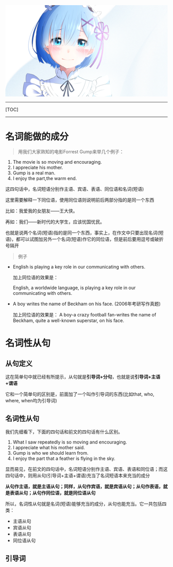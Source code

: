 ![img](res/other/异世界蕾姆_0.jpg)



---

[TOC]

***

# 名词能做的成分

> 用我们大家熟知的电影Forrest Gump来举几个例子：

1. The movie is so moving and encouraging.
2. I appreciate his mother.
3. Gump is a real man.
4. I enjoy the part,the warm end.

这四句话中，名词短语分别作主语、宾语、表语、同位语和名词(短语)

这里需要解释一下同位语，使用同位语则说明前后两部分指的是同一个东西

比如：我爱我的女朋友——王大侠。

再如：我们——新时代的大学生，应该忧国忧民。

也就是说两个名词(短语)指的是同一个东西，事实上，在作文中只要出现名词(短语)，都可以试图加另外一个名词(短语)作它的同位语，但是前后要用逗号或破折号隔开

> 例子

* English is playing a key role in our communicating with others.

  加上同位语的效果是：

  English, a worldwide language, is playing a key role in our communicating with others.

* A boy writes the name of Beckham on his face. (2006年考研写作真题)

  加上同位语的效果是：
  A boy-a crazy football fan-writes the name of Beckham, quite a well-known superstar, on his face.

# 名词性从句

## 从句定义

这在简单句中就已经有所提示，从句就是**引导词+分句**，也就是说**引导词+主语+谓语**

它和一个简单句的区别是，前面加了一个叫作引导词的东西(比如that, who, where, when均为引导词)

## 名词性从句

我们先细看下，下面的四句话和前文的四句话有什么区别。

1. What I saw repeatedly is so moving and encouraging.
2. I appreciate what his mother said.
3. Gump is who we should learn from.
4. I enjoy the part that a feather is flying in the sky.

显而易见，在前文的四句话中，名词短语分别作主语、宾语、表语和同位语；而这四句话中，则用从句(引导词+主语+谓语)充当了名词短语本来充当的成分

**从句作主语，就是主语从句；同样，从句作宾语，就是宾语从句；从句作表语，就是表语从句；从句作同位语，就是同位语从句**

所以，名词性从句就是名词(短语)能够充当的成分，从句也能充当。它一共包括四类：

* 主语从句
* 宾语从句
* 表语从句
* 同位语从句

## 引导词













